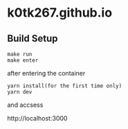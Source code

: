 # k0tk267.github.io

## Build Setup

```
make run
make enter
```
after entering the container
```
yarn install(for the first time only)
yarn dev
```
and accsess

http://localhost:3000
